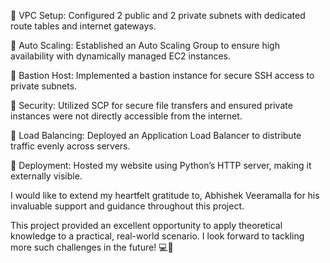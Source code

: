 🔹 VPC Setup: Configured 2 public and 2 private subnets with dedicated route tables and internet gateways. 

🔹 Auto Scaling: Established an Auto Scaling Group to ensure high availability with dynamically managed EC2 instances. 

🔹 Bastion Host: Implemented a bastion instance for secure SSH access to private subnets. 

🔹 Security: Utilized SCP for secure file transfers and ensured private instances were not directly accessible from the internet. 

🔹 Load Balancing: Deployed an Application Load Balancer to distribute traffic evenly across servers. 

🔹 Deployment: Hosted my website using Python’s HTTP server, making it externally visible.

I would like to extend my heartfelt gratitude to, Abhishek Veeramalla for his invaluable support and guidance throughout this project.

This project provided an excellent opportunity to apply theoretical knowledge to a practical, real-world scenario. I look forward to tackling more such challenges in the future! 💻🌟
